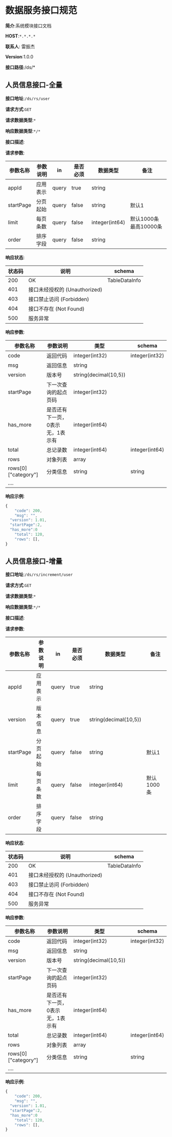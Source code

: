 # 数据服务接口规范

**简介**:系统模块接口文档

**HOST**:`*.*.*.*`

**联系人**: 雷振杰

**Version**:1.0.0

**接口路径**:/ds/*

## 人员信息接口-全量

**接口地址**:`/ds/rs/user`

**请求方式**:`GET`

**请求数据类型**:`*`

**响应数据类型**:`*/*`

**接口描述**:

**请求参数**:


| 参数名称  | 参数说明 | in    | 是否必须 | 数据类型       | 备注                   |
| --------- | -------- | ----- | -------- | -------------- | ---------------------- |
| appId     | 应用表示 | query | true     | string         |                        |
| startPage | 分页起始 | query | false    | string         | 默认1                  |
| limit     | 每页条数 | query | false    | integer(int64) | 默认1000条 最高10000条 |
| order     | 排序字段 | query | false    | string         |                        |

**响应状态**:


| 状态码 | 说明                           | schema        |
| ------ | ------------------------------ | ------------- |
| 200    | OK                             | TableDataInfo |
| 401    | 接口未经授权的  (Unauthorized) |               |
| 403    | 接口禁止访问 (Forbidden)       |               |
| 404    | 接口不存在 (Not Found)         |               |
| 500    | 服务异常                       |               |

**响应参数**:


| 参数名称             | 参数说明                         | 类型                  | schema         |
| -------------------- | -------------------------------- | --------------------- | -------------- |
| code                 | 返回代码                         | integer(int32)        | integer(int32) |
| msg                  | 返回信息                         | string                |                |
| version              | 版本号                           | string(decimal(10,5)) |                |
| startPage            | 下一次查询的起点页码             | integer(int32)        |                |
| has_more             | 是否还有下一页，0表示无，1表示有 | integer(int64)        |                |
| total                | 总记录数                         | integer(int64)        | integer(int64) |
| rows                 | 对象列表                         | array                 |                |
| rows[0] ["category"] | 分类信息                         | string                | string         |
| ....                 |                                  |                       |                |

**响应示例**:

```javascript
{
	"code": 200,
	"msg": "",
  "version": 1.01,
  "startPage":2,
  "has_more":0
	"total": 120,
	"rows": [],
}
```

## 

## 人员信息接口-增量

**接口地址**:`/ds/rs/increment/user`

**请求方式**:`GET`

**请求数据类型**:`*`

**响应数据类型**:`*/*`

**接口描述**:

**请求参数**:


| 参数名称  | 参数说明 | in    | 是否必须 | 数据类型              | 备注       |
| --------- | -------- | ----- | -------- | --------------------- | ---------- |
| appId     | 应用表示 | query | true     | string                |            |
| version   | 版本信息 | query | true     | string(decimal(10,5)) |            |
| startPage | 分页起始 | query | false    | string                | 默认1      |
| limit     | 每页条数 | query | false    | integer(int64)        | 默认1000条 |
| order     | 排序字段 | query | false    | string                |            |


**响应状态**:


| 状态码 | 说明                           | schema        |
| ------ | ------------------------------ | ------------- |
| 200    | OK                             | TableDataInfo |
| 401    | 接口未经授权的  (Unauthorized) |               |
| 403    | 接口禁止访问 (Forbidden)       |               |
| 404    | 接口不存在 (Not Found)         |               |
| 500    | 服务异常                       |               |

**响应参数**:


| 参数名称             | 参数说明                         | 类型                  | schema         |
| -------------------- | -------------------------------- | --------------------- | -------------- |
| code                 | 返回代码                         | integer(int32)        | integer(int32) |
| msg                  | 返回信息                         | string                |                |
| version              | 版本号                           | string(decimal(10,5)) |                |
| startPage            | 下一次查询的起点页码             | integer(int32)        |                |
| has_more             | 是否还有下一页，0表示无，1表示有 | integer(int64)        |                |
| total                | 总记录数                         | integer(int64)        | integer(int64) |
| rows                 | 对象列表                         | array                 |                |
| rows[0] ["category"] | 分类信息                         | string                | string         |
| ....                 |                                  |                       |                |

**响应示例**:

```javascript
{
	"code": 200,
	"msg": "",
  "version": 1.01,
  "startPage":2,
  "has_more":0
	"total": 120,
	"rows": [],
}
```


## 